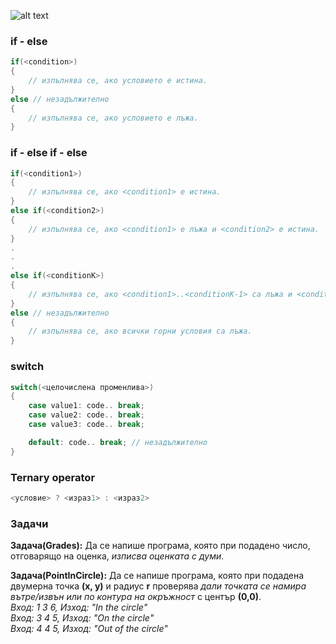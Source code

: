 ![alt text](https://i.ibb.co/H4CWhHx/Operators-precedence.png)

### if - else
```c++
if(<condition>)  
{  
	// изпълнява се, ако условието е истина.  
}  
else // незадължително  
{
	// изпълнява се, ако условието е лъжа.  
}  
```

### if - else if - else
```c++
if(<condition1>)  
{  
	// изпълнява се, ако <condition1> е истина.   
}  
else if(<condition2>)  
{  
	// изпълнява се, ако <condition1> е лъжа и <condition2> е истина.  
}  
.
.
.
else if(<conditionK>)  
{  
	// изпълнява се, ако <condition1>..<conditionK-1> са лъжа и <conditionК> е истина.  
}  
else // незадължително  
{  
	// изпълнява се, ако всички горни условия са лъжа.  
}  
```
	
### switch  
```c++  
switch(<целочислена променлива>)  
{
	case value1: code.. break;  
	case value2: code.. break;  
	case value3: code.. break;  

	default: code.. break; // незадължително  
}
```
### Ternary operator
```c++ 
<условие> ? <израз1> : <израз2>
```

### Задачи
**Задача(Grades):** Да се напише програма, която при подадено число, отговарящо на оценка, *изписва оценката с думи*.  

**Задача(PointInCircle):** Да се напише програма, която при подадена двумерна точка **(х, у)** и радиус **r** проверява *дали точката се намира вътре/извън или по контура на окръжност* с център **(0,0)**.  
*Вход: 1 3 6, Изход: "In the circle"  
Вход: 3 4 5, Изход: "On the circle"  
Вход: 4 4 5, Изход: "Out of the circle"*  
